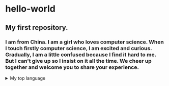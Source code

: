 # hello-world
## My first repository.
### I am from China. I am a girl who loves computer science. When I touch firstly computer science, I am excited and curious. Gradually, I am a little confused because I     find it hard to me. But I can't give up so I insist on it all the time. We cheer up together and welcome you to share your experience.
<details>
  <summary>My top language</summary>
### Aout me.Hi, I'm FuHuanMei.You might recognize me as GitHube's mascot.
| Rank | Languages |
|-----:|-----------|
|     1| Python    |
|     2| Java      |
|     3| C++       |
</detaiuls>
